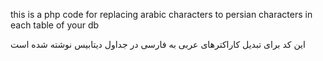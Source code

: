 this is a php code for replacing arabic characters to persian characters in each table of your db

این کد برای تبدیل کاراکترهای عربی به فارسی در جداول دیتابیس نوشته شده است